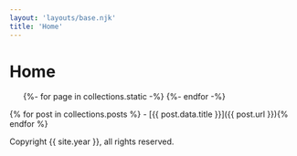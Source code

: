 ```yaml
---
layout: 'layouts/base.njk'
title: 'Home'
---
```


# Home

<ul>
    {%- for page in collections.static -%}
    <!-- tags: static privacy  -->
        <!-- <li>
            <a href="{{ page.url }}">
                {{ page.data.title }}
            </a>
        </li> -->
    {%- endfor -%}
</ul>

{% for post in collections.posts %} - [{{ post.data.title }}]({{ post.url }}){% endfor %}

<footer>Copyright {{ site.year }}, all rights reserved.</footer>
